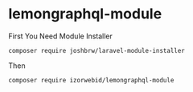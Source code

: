 # lemongraphql-module

First You Need Module Installer

```composer require joshbrw/laravel-module-installer```

Then

```composer require izorwebid/lemongraphql-module```

